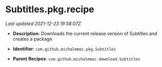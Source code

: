 # Subtitles.pkg.recipe

_Last updated 2021-12-23 19:58:07Z_

- **Description**: Downloads the current release version of Subtitles and creates a package

- **Identifier**: `com.github.michalmmac.pkg.Subtitles`

- **Parent Recipes**: `com.github.michalmmac.download.Subtitles`